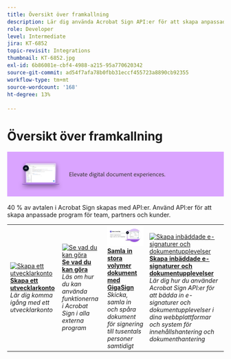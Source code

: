 ```yaml
---
title: Översikt över framkallning
description: Lär dig använda Acrobat Sign API:er för att skapa anpassade program för team, partners och kunder
role: Developer
level: Intermediate
jira: KT-6852
topic-revisit: Integrations
thumbnail: KT-6852.jpg
exl-id: 6b86081e-cbf4-4988-a215-95a770620342
source-git-commit: ad54f7afa78b0fbb31eccf455723a8890cb92355
workflow-type: tm+mt
source-wordcount: '168'
ht-degree: 13%

---
```


# Översikt över framkallning

![Sign-framkallningsbild](../assets/Hero-Develop.png)

40 % av avtalen i Acrobat Sign skapas med API:er. Använd API:er för att skapa anpassade program för team, partners och kunder.

<table style="table-layout:fixed">
<tr>
  <td>
    <a href="https://www.adobe.io/apis/documentcloud/sign.html" target="_blank">
      <img alt="Skapa ett utvecklarkonto" src="../assets/Develop_Getting-Started.png" />
    </a>
    <div>
    <a href="https://www.adobe.io/apis/documentcloud/sign.html" target="_blank"><strong>Skapa ett utvecklarkonto</strong></a>
    </div>
    <em>Lär dig komma igång med ett utvecklarkonto</em>
    <br>
  </td>
  <td>
    <a href="https://www.adobe.io/apis/documentcloud/sign/docs.html" target="_blank">
      <img alt="Se vad du kan göra" src="../assets/Develop_Learn.png" />
    </a>
    <div>
    <a href="https://www.adobe.io/apis/documentcloud/sign/docs.html" target="_blank"><strong>Se vad du kan göra</strong></a>
    </div>
    <em>Läs om hur du kan använda funktionerna i Acrobat Sign i alla externa program</em>
    <br>
  </td>  
  <td>
    <a href="gigasign.md">
      <img alt="Samla in stora volymer dokument med GigaSign" src="../assets/gigasign.jpg" />
    </a>
    <div>
    <a href="gigasign.md"><strong>Samla in stora volymer dokument med GigaSign</strong></a>
    </div>
    <em>Skicka, samla in och spåra dokument för signering till tusentals personer samtidigt</em>
    <br>
  </td>
   <td>
    <a href="embeddedesignature.md">
      <img alt="Skapa inbäddade e-signaturer och dokumentupplevelser" src="assets/embeddedesignature/EmbedPart1_thumb.png" />
    </a>
    <div>
    <a href="embeddedesignature.md"><strong>Skapa inbäddade e-signaturer och dokumentupplevelser</strong></a>
    </div>
    <em>Lär dig hur du använder Acrobat Sign API:er för att bädda in e-signaturer och dokumentupplevelser i dina webbplattformar och system för innehållshantering och dokumenthantering</em>
    <br>
  </td>
</tr>
</table>
